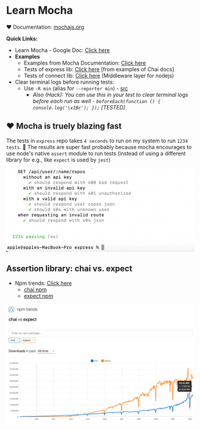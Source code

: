 # Learn Mocha

❤️ Documentation: [mochajs.org](https://mochajs.org)

**Quick Links:**

- Learn Mocha - Google Doc: [Click here](https://docs.google.com/document/d/19lJnR9d93wplsKpdd7pfqqXUgKTWL2HZNYyo64mkFSE/edit?tab=t.0)
- **Examples**
  - Examples from Mocha Documentation: [Click here](https://mochajs.org/#examples)
  - Tests of express lib: [Click here](https://github.com/expressjs/express/tree/master/test) [from examples of Chai docs]
  - Tests of connect lib: [Click here](https://github.com/senchalabs/connect/tree/master/test) (Middleware layer for nodejs)
- Clear terminal logs before running tests:
  - Use `-R min` (alias for `--reporter min`) - [src](https://mochajs.org/#min)
    - _Also (Hack): You can use this in your test to clear terminal logs before each run as well - `beforeEach(function () { console.log('\x1Bc'); });` [TESTED]_

## ❤ Mocha is truely blazing fast

The tests in `express` repo takes `4 seconds` to run on my system to run `1234 tests`. 🎉 The results are super fast probably because mocha encourages to use node's native `assert` module to run tests (instead of using a different library for e.g., like `expect` is used by `jest`)

![alt text](./screenshots/1.png)

## Assertion library: chai vs. expect

- Npm trends: [Click here](https://npmtrends.com/chai-vs-expect)
  - [chai npm](https://www.npmjs.com/package/chai)
  - [expect npm](https://www.npmjs.com/package/expect)

![alt text](./screenshots/2.png)
